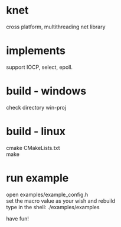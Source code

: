 # knet
cross platform, multithreading net library

# implements
support IOCP, select, epoll.

# build - windows
check directory win-proj

# build - linux 
cmake CMakeLists.txt   
make   

# run example
open examples/example_config.h   
set the macro value as your wish and rebuild   
type in the shell: ./examples/examples

have fun!
